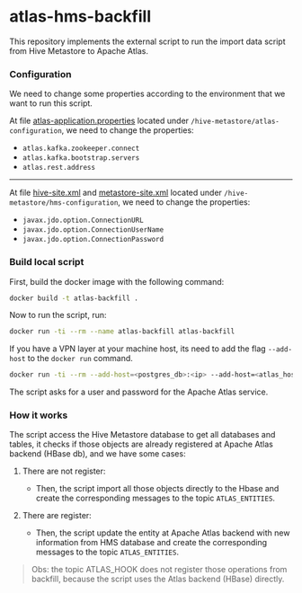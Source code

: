 # atlas-hms-backfill

This repository implements the external script to run the import data script from Hive Metastore to Apache Atlas.

### Configuration

We need to change some properties according to the environment that we want to run this script.

At file [atlas-application.properties](https://github.com/kenjihiraoka/atlas-hms-backfill/blob/main/hive-metastore/atlas-configuration/atlas-application.properties)
located under `/hive-metastore/atlas-configuration`, we need to change the properties:
 
- `atlas.kafka.zookeeper.connect`
- `atlas.kafka.bootstrap.servers`
- `atlas.rest.address`

---

At file [hive-site.xml](https://github.com/kenjihiraoka/atlas-hms-backfill/blob/main/hive-metastore/hms-configuration/hive-site.xml) and
[metastore-site.xml](https://github.com/kenjihiraoka/atlas-hms-backfill/blob/main/hive-metastore/hms-configuration/metastore-site.xml)
located under `/hive-metastore/hms-configuration`, we need to change the properties:

- `javax.jdo.option.ConnectionURL`
- `javax.jdo.option.ConnectionUserName`
- `javax.jdo.option.ConnectionPassword`

### Build local script

First, build the docker image with the following command:

```bash
docker build -t atlas-backfill .
```

Now to run the script, run:

```bash
docker run -ti --rm --name atlas-backfill atlas-backfill
```

If you have a VPN layer at your machine host, its need to add the flag `--add-host` to the `docker run` command.

```bash
docker run -ti --rm --add-host=<postgres_db>:<ip> --add-host=<atlas_host>:<ip> --name atlas-backfill atlas-backfill
```

The script asks for a user and password for the Apache Atlas service.

### How it works


The script access the Hive Metastore database to get all databases and tables, it checks if those objects are already registered
at Apache Atlas backend (HBase db), and we have some cases:

1. There are not register:
    - Then, the script import all those objects directly to the Hbase and create the corresponding messages to the topic `ATLAS_ENTITIES`.

2. There are register:
    - Then, the script update the entity at Apache Atlas backend with new information from HMS database and create the corresponding messages to the topic `ATLAS_ENTITIES`.

> Obs: the topic ATLAS_HOOK does not register those operations from backfill, because the script uses the Atlas backend (HBase) directly.
